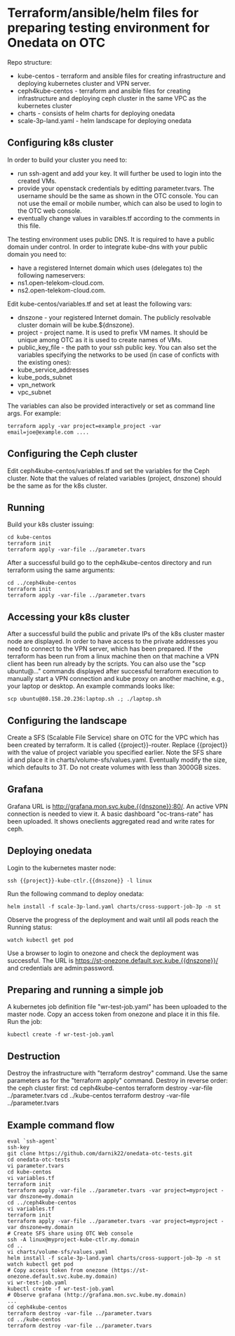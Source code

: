 # Terraform/ansible/helm files for preparing testing environment for Onedata on OTC

Repo structure:
* kube-centos - terraform and ansible files for creating infrastructure and deploying kubernetes cluster and VPN server. 
* ceph4kube-centos - terraform and ansible files for creating infrastructure and deploying ceph cluster in the same VPC as the kubernetes cluster
* charts - consists of helm charts for deploying onedata
* scale-3p-land.yaml - helm landscape for deploying onedata

## Configuring k8s cluster

In order to build your cluster you need to:
* run ssh-agent and add your key. It will further be used to login into the created VMs.
* provide your openstack credentials by editting parameter.tvars. The username should be the same as shown in the OTC console. You can not use the email or mobile number, which can also be used to login to the OTC web console. 
* eventually change values in varaibles.tf according to the comments in this file.

The testing environment uses public DNS. It is required to have a public domain under control. In order to integrate kube-dns with your public domain you need to:
  * have a registered Internet domain which uses (delegates to) the following nameservers:
  * ns1.open-telekom-cloud.com.
  * ns2.open-telekom-cloud.com.

Edit kube-centos/variables.tf and set at least the following vars:
* dnszone - your registered Internet domain. The publicly resolvable cluster domain will be kube.${dnszone}.
* project - project name. It is used to prefix VM names. It should be unique among OTC as it is used to create names of VMs.
* public_key_file - the path to your ssh public key.
You can also set the variables specifying the networks to be used (in case of conficts with the existing ones):
* kube_service_addresses
* kube_pods_subnet
* vpn_network
* vpc_subnet


The variables can also be provided interactively or set as command line args. For example:
```
terraform apply -var project=example_project -var email=joe@example.com ....
```

## Configuring the Ceph cluster

Edit ceph4kube-centos/variables.tf and set the variables for the Ceph cluster. Note that the values of related variables (project, dnszone) should be the same as for the k8s cluster. 

## Running
Build your k8s cluster issuing:
```
cd kube-centos
terraform init
terraform apply -var-file ../parameter.tvars
```

After a successful build go to the ceph4kube-centos directory and run terraform using the same arguments:

```
cd ../ceph4kube-centos
terraform init
terraform apply -var-file ../parameter.tvars
```

## Accessing your k8s cluster
After a successful build the public and private IPs of the k8s cluster master node are displayed. In order to have access to the private addresses you need to connect to the VPN server, which has been prepared. If the terraform has been run from a linux machine then on that machine a VPN client has been run already by the scripts. You can also use the "scp ubuntu@..." commands displayed after successful terraform execution to manually start a VPN connection and kube proxy on another machine, e.g., your laptop or desktop. An example commands looks like:
```
scp ubuntu@80.158.20.236:laptop.sh .; ./laptop.sh
```

## Configuring the landscape

Create a SFS (Scalable File Service) share on OTC for the VPC which has been created by terraform. It is called {{project}}-router. Replace {{project}} with the value of project variable you specified earlier. Note the SFS share id and place it in charts/volume-sfs/values.yaml. Eventually modify the size, which defaults to 3T. Do not create volumes with less than 3000GB sizes.

## Grafana

Grafana URL is http://grafana.mon.svc.kube.{{dnszone}}:80/. An active VPN connection is needed to view it. A basic dashboard "oc-trans-rate" has been uploaded. It shows oneclients aggregated read and write rates for ceph. 

## Deploying onedata

Login to the kubernetes master node:
```
ssh {{project}}-kube-ctlr.{{dnszone}} -l linux
```
Run the following command to deploy onedata:
```
helm install -f scale-3p-land.yaml charts/cross-support-job-3p -n st
```
Observe the progress of the deployment and wait until all pods reach the Running status:
```
watch kubectl get pod
```
Use a browser to login to onezone and check the deployment was successful. The URL is https://st-onezone.default.svc.kube.{{dnszone}}/ and credentials are admin:password.

## Preparing and running a simple job

A kubernetes job definition file "wr-test-job.yaml" has been uploaded to the master node. Copy an access token from onezone and place it in this file. Run the job:
```
kubectl create -f wr-test-job.yaml
```

## Destruction
Destroy the infrastructure with "terraform destroy" command. Use the same parameters as for the "terraform apply" command. Destroy in reverse order: the ceph cluster first:
cd ceph4kube-centos
terraform destroy -var-file ../parameter.tvars
cd ../kube-centos
terraform destroy -var-file ../parameter.tvars

## Example command flow 
```
eval `ssh-agent`
ssh-key
git clone https://github.com/darnik22/onedata-otc-tests.git
cd onedata-otc-tests
vi parameter.tvars
cd kube-centos
vi variables.tf
terraform init
terraform apply -var-file ../parameter.tvars -var project=myproject -var dnszone=my.domain
cd ../ceph4kube-centos
vi variables.tf
terraform init
terraform apply -var-file ../parameter.tvars -var project=myproject -var dnszone=my.domain
# Create SFS share using OTC Web console
ssh -A linux@myproject-kube-ctlr.my.domain
cd ..
vi charts/volume-sfs/values.yaml
helm install -f scale-3p-land.yaml charts/cross-support-job-3p -n st
watch kubectl get pod
# Copy access token from onezone (https://st-onezone.default.svc.kube.my.domain)
vi wr-test-job.yaml
kubectl create -f wr-test-job.yaml
# Observe grafana (http://grafana.mon.svc.kube.my.domain)
...
cd ceph4kube-centos
terraform destroy -var-file ../parameter.tvars
cd ../kube-centos
terraform destroy -var-file ../parameter.tvars

```

